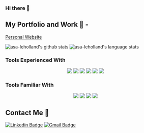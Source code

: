 
### Hi there 👋

<!--
**asa-leholland/asa-leholland** is a ✨ _special_ ✨ repository because its `README.md` (this file) appears on your GitHub profile.

Here are some ideas to get you started:

- 🔭 I’m currently working on ...
- 🌱 I’m currently learning ...
- 👯 I’m looking to collaborate on ...
- 🤔 I’m looking for help with ...
- 💬 Ask me about ...
- 📫 How to reach me: ...
- 😄 Pronouns: ...
- ⚡ Fun fact: ...
-->

## My Portfolio and Work 👀 -
[Personal Website](http://asaleholland.com/)

![asa-leholland's github stats](https://github-readme-stats.vercel.app/api?username=asa-leholland&show_icons=true&hide_border=true&theme=vue)
![asa-leholland's language stats](https://github-readme-stats.vercel.app/api/top-langs/?username=asa-leholland&theme=vue)

### Tools Experienced With

<p align="center">
    <img src = "https://img.shields.io/badge/-HTML5-E34F26?style=flat&logo=html5&logoColor=white"> <img src = "https://img.shields.io/badge/-CSS3-1572B6?style=flat&logo=css3&logoColor=white">
  <img src="https://img.shields.io/badge/-Bootstrap-563D7C?style=flat&logo=bootstrap&logoColor=white">
  <img src="https://img.shields.io/badge/-JavaScript-eed718?style=flat&logo=javascript&logoColor=ffffff">
  <img src="https://img.shields.io/badge/-MySQL-F29111?style=flat&logo=mysql&logoColor=FFFFFF">
  <img src="http://img.shields.io/badge/-Github-000000?style=flat&logo=github&logoColor=FFFFFF">
</p>


### Tools Familiar With
<p align="center">
    <img src="https://aleen42.github.io/badges/src/stackoverflow.svg">
    <img src="https://aleen42.github.io/badges/src/sublime_text.svg">
    <img src="https://img.shields.io/badge/-Express.js-787878?style=flat">
    <img src="https://img.shields.io/badge/-Node.js-3C873A?style=flat&logo=Node.js&logoColor=white">
</p>



##  Contact Me :speech_balloon:
[![Linkedin Badge](https://img.shields.io/badge/-asaleholland-blue?style=flat-square&logo=Linkedin&logoColor=white&link=https://www.linkedin.com/in/asa-leholland/)](https://www.linkedin.com/in/asa-leholland/) [![Gmail Badge](https://img.shields.io/badge/-asaleholland@gmail.com-c14438?style=flat-square&logo=Gmail&logoColor=white&link=mailto:asaleholland@gmail.com)](mailto:asaleholland@gmail.com)
<!--START_SECTION:waka-->
<!--END_SECTION:waka-->


